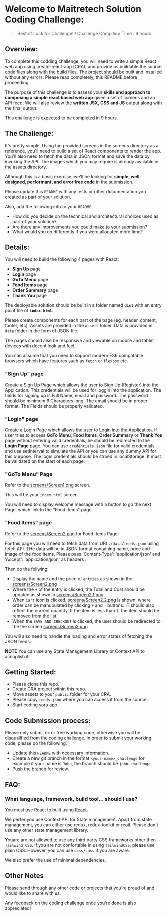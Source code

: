 # Welcome to Maitretech Solution Coding Challenge:

> Best of Luck for Challenge!!!
> Challenge Compltion Time : 9 hours

## Overview:

To complete this codding challenge, you will need to write a simple React web app using create-react-app (CRA), and provide us buildable the source code files along with the build files. The project should be built and installed without any errors. Please read completely, this README before proceeding.

The purpose of this challenge is to assess your **skills and approach to composing a simple react based web app** given a set of screens and an API feed. We will also review the **written JSX, CSS and JS** output along with the final output.

This challenge is expected to be completed in 9 hours.

## The Challenge:

It's pretty simple. Using the provided screens in the screens directory as a reference, you'll need to build a set of React components to render the app. You'll also need to fetch the data in JSON format and save the data by invoking the API. The images which you may require is already available in the assets directory. 

Although this is a basic exercise, we'll be looking for **simple, well-designed, performant, and error free code** in the submission.

Please update this `README` with any tests or other documentation you created as part of your solution.

Also, add the following info to your `README`:

- How did you decide on the technical and architectural choices used as part of your solution?
- Are there any improvements you could make to your submission?
- What would you do differently if you were allocated more time?

## Details:

You will need to build the following 4 pages with React:
  - **Sign Up** page
  - **Login** page
  - **GoTo Menu** page
  - **Food Items** page
  - **Order Summary** page
  - **Thank You** page

The deployable solution should be built in a folder named **`dist`** with an entry point file of **`index.html`**.

Please create components for each part of the page (eg. header, content, footer, etc).
Assets are provided in the `assets` folder. Data is provided in `data` folder in the form of JSON file.

The pages should also be responsive and viewable on mobile and tablet devices with decent look and feel..

You can assume that you need to support modern ES6 compatable browsers which have features such as `fetch` or `flexbox` etc. 

### "Sign Up" page
Create a Sign Up Page which allows the user to Sign Up (Register) into the Application. This credentials will be used for loggin into the application. The fields for signing up is Full Name, email and password. The password should be minimum 6 Characters long. The email should be in proper format. The Fields should be properly validated. 

### "Login" page
Create a Login Page which allows the user to Login into the Application. If user tries to access **GoTo Menu**, **Food Items**, **Order Summary** or **Thank You** page without entering valid credentials, he should be redirected to the **Login Page** page. You can use `credentials.json` file for valid credentials and use setInterval to simulate the API or you can use any dummy API for this purpose. The login credentials should be stroed in localStorage. It must be validated on the start of each page.

### "GoTo Menu" Page

Refer to the [screens/Screen1.png](./screens/Screen1.png) screen.

This will be your `index.html` screen.

You will need to display welcome message with a button to go the next Page, which link to the "Food Items" page.

### "Food Items" page

Refer to the [screens/Screen2.png](./screens/Screen2.png) for Food Items Page.

For this page you will need to fetch data from URI `./data/feeds.json` using fetch API. THe data will be in JSON format containing name, price and image of the food items. Please pass 'Content-Type': 'application/json' and 'Accept': 'application/json' as headers :

Then do the follwing:

- Display the name and the price of `entries` as shown in the [screens/Screen2.png](./screens/Screen2.png)
- Where the `+` of the entry is clicked, the Total and Cost should be updated as shown in [screens/Screen2.1.png](./screens/Screen2.1.png).
- When `Cart` icon is clicked, [screens/Screen2.2.png](./screens/Screen2.2.png) is shown, where order can be manupulated by clicking `+` and `-` buttons. IT should also reflect the current quantity. If the item is less than `1`, the item should be removed from the list.
- When the `SAVE AND CHECKOUT` is clicked, the user should be redirected to the the screen [screens/Screen3.png](./screens/Screen3.png)

You will also need to handle the loading and error states of fetching the JSON feeds:

**NOTE** You can use any State Management Library or Context API to accoplish it. 

## Getting Started:

- Please clone this repo.
- Create CRA project within this repo.
- Move assets to your `public` folder for your CRA.
- Please copy `feeds.json` where you can access it from the source.
- Start coding yoru app.

## Code Submission process:

Please only submit error free working code, otherwise you will be disqualified from the coding challenge. In order to submit your working code, please do the following:

- Update this `README` with necessary information.
- Create a new git branch in the format `<your-name>_challenge` for example if your name is `John`, the branch should be `john_challenge`.
- Push the branch for review.

## FAQ:

### What language, framework, build tool... should I use?

You must use React to built using [React](https://reactjs.org/).

We perfer you use Context API for State management. Apart from state management, you can either use redux, redux-toolkit or reoil. Please don't use any other state management library.

Youare are not allowed to use any third party CSS frameworks other then `Tailwind CSS`. If you are not confortable in using `TailwindCSS`, please use plain CSS. However, you can use `scss/sass` if you are aware. 

We also prefer the use of minimal dependencies.

## Other Notes

Please send through any other code or projects that you're proud of and would like to share with us.

Any feedback on the coding challenge once you're done is also appreciated!
